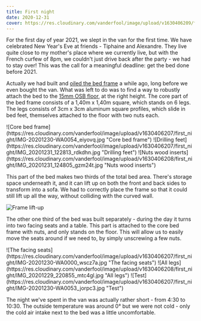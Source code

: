 ```yaml
---
title: First night
date: 2020-12-31
cover: https://res.cloudinary.com/vanderfool/image/upload/v1630406209/first_night/IMG_20210101_043826_qrzjns.jpg
---
```


For the first day of year 2021, we slept in the van for the first time.
We have celebrated New Year's Eve at friends - Tiphaine and Alexandre.
They live quite close to my mother's place where we currently live, but with the French curfew of 8pm, we couldn't just drive back after the party - we had to stay over!
This was the call for a meaningful deadline: get the bed done before 2021.

Actually we had built and [oiled the bed frame](/post/oiling-the-bed.md) a while ago, long before we even bought the van.
What was left to do was to find a way to robustly attach the bed to the [15mm OSB floor](/post/floor.md), at the right height.
The core part of the bed frame consists of a 1,40m x 1,40m square, which stands on 6 legs.
The legs consists of 3cm x 3cm aluminum square profiles, which slide in bed feet, themselves attached to the floor with two nuts each.

<div class="row-image">
![Core bed frame](https://res.cloudinary.com/vanderfool/image/upload/v1630406207/first_night/IMG-20201230-WA0054_eiyovq.jpg "Core bed frame")
![Drilling feet](https://res.cloudinary.com/vanderfool/image/upload/v1630406207/first_night/IMG_20201231_122813_rdkdhn.jpg "Drilling feet")
![Nuts wood inserts](https://res.cloudinary.com/vanderfool/image/upload/v1630406208/first_night/IMG_20201231_124805_gzm24t.jpg "Nuts wood inserts")
</div>

This part of the bed makes two thirds of the total bed area.
There's storage space underneath it, and it can lift up on both the front and back sides to transform into a sofa.
We had to correctly place the frame so that it could still lift up all the way, without colliding with the curved wall.

![Frame lift-up](https://res.cloudinary.com/vanderfool/image/upload/v1630406207/first_night/IMG-20201230-WA0055_h6hjod.jpg "Frame lift-up")

The other one third of the bed was built separately - during the day it turns into two facing seats and a table.
This part is attached to the core bed frame with nuts, and only stands on the floor.
This will allow us to easily move the seats around if we need to, by simply unscrewing a few nuts.

<div class="row-image">
![The facing seats](https://res.cloudinary.com/vanderfool/image/upload/v1630406207/first_night/IMG-20201230-WA0000_wscz7a.jpg "The facing seats")
![All legs](https://res.cloudinary.com/vanderfool/image/upload/v1630406208/first_night/IMG_20201229_220855_mtc4gl.jpg "All legs")
![Test](https://res.cloudinary.com/vanderfool/image/upload/v1630406207/first_night/IMG-20201230-WA0053_jorpc3.jpg "Test")
</div>

The night we've spent in the van was actually rather short - from 4:30 to 10:30.
The outside temperature was around 0° but we were not cold - only the cold air intake next to the bed was a little uncomfortable.
